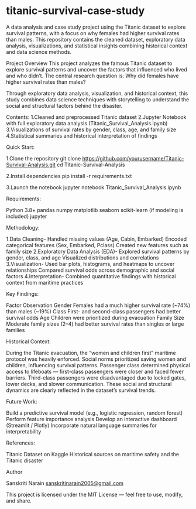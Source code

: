 # titanic-survival-case-study
A data analysis and case study project using the Titanic dataset to explore survival patterns, with a focus on why females had higher survival rates than males. This repository contains the cleaned dataset, exploratory data analysis, visualizations, and statistical insights combining historical context and data science methods.

Project Overview
This project analyzes the famous Titanic dataset to explore survival patterns and uncover the factors that influenced who lived and who didn’t.
The central research question is: Why did females have higher survival rates than males?

Through exploratory data analysis, visualization, and historical context, this study combines data science techniques with storytelling to understand the social and structural factors behind the disaster.

Contents:
1.Cleaned and preprocessed Titanic dataset
2.Jupyter Notebook with full exploratory data analysis (Titanic_Survival_Analysis.ipynb)
3.Visualizations of survival rates by gender, class, age, and family size
4.Statistical summaries and historical interpretation of findings

Quick Start:

1.Clone the repository
git clone https://github.com/yourusername/Titanic-Survival-Analysis.git
cd Titanic-Survival-Analysis

2.Install dependencies
pip install -r requirements.txt

3.Launch the notebook
jupyter notebook Titanic_Survival_Analysis.ipynb


Requirements:

Python 3.8+
pandas
numpy
matplotlib
seaborn
scikit-learn (if modeling is included)
jupyter


Methodology:

1.Data Cleaning-
Handled missing values (Age, Cabin, Embarked)
Encoded categorical features (Sex, Embarked, Pclass)
Created new features such as family size
2.Exploratory Data Analysis (EDA)-
Explored survival patterns by gender, class, and age
Visualized distributions and correlations
3.Visualization-
Used bar plots, histograms, and heatmaps to uncover relationships
Compared survival odds across demographic and social factors
4.Interpretation-
Combined quantitative findings with historical context from maritime practices


Key Findings:

Factor	Observation
Gender	Females had a much higher survival rate (~74%) than males (~19%)
Class	First- and second-class passengers had better survival odds
Age	Children were prioritized during evacuation
Family Size	Moderate family sizes (2–4) had better survival rates than singles or large families


Historical Context:

During the Titanic evacuation, the “women and children first” maritime protocol was heavily enforced.
Social norms prioritized saving women and children, influencing survival patterns.
Passenger class determined physical access to lifeboats — first-class passengers were closer and faced fewer barriers.
Third-class passengers were disadvantaged due to locked gates, lower decks, and slower communication.
These social and structural dynamics are clearly reflected in the dataset’s survival trends.


Future Work:

Build a predictive survival model (e.g., logistic regression, random forest)
Perform feature importance analysis
Develop an interactive dashboard (Streamlit / Plotly)
Incorporate natural language summaries for interpretability


References:

Titanic Dataset on Kaggle
Historical sources on maritime safety and the Titanic disaster


Author

Sanskriti Narain
sanskritinarain2005@gmail.com

This project is licensed under the MIT License — feel free to use, modify, and share.
